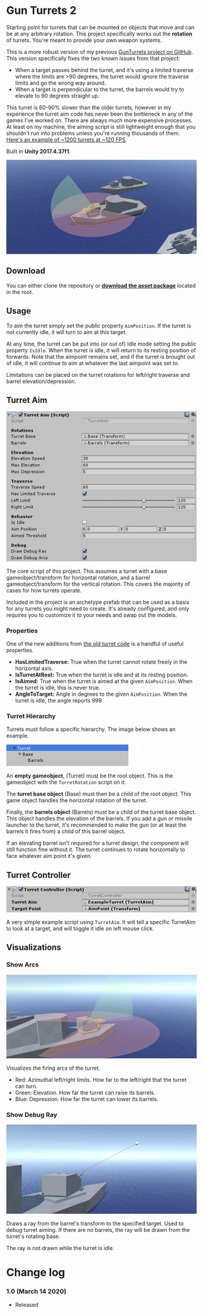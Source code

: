 # Gun Turrets 2
Starting point for turrets that can be mounted on objects that move and can be at any arbitrary rotation. This project specifically works out the **rotation** of turrets. You're meant to provide your own weapon systems.

This is a more robust version of my previous [GunTurrets project on GitHub](https://github.com/brihernandez/GunTurrets). This version specifically fixes the two known issues from that project:

* When a target passes behind the turret, and it's using a limited traverse where the limits are >90 degrees, the turret would ignore the traverse limits and go the wrong way around.
* When a target is perpendicular to the turret, the barrels would try to elevate to 90 degrees straight up.

This turret is 60-90% slower than the older turrets, however in my experience the turret aim code has never been the bottleneck in any of the games I've worked on. There are always much more expensive processes. At least on my machine, the aiming script is still lightweight enough that you shouldn't run into problems unless you're running thousands of them. [Here's an example of ~1200 turrets at ~120 FPS](https://www.youtube.com/watch?v=AWNsofcZhSc).

Built in **Unity 2017.4.37f1**.

![screenshot](Screenshots/BoatArcs.png)

## Download

You can either clone the repository or **[download the asset package](./GunTurrets2.unitypackage)** located in the root.

## Usage

To aim the turret simply set the public property `AimPosition`. If the turret is not currently idle, it will turn to aim at this target.

At any time, the turret can be put into (or out of) Idle mode setting the public property `IsIdle`. When the turret is idle, it will return to its resting position of forwards. Note that the aimpoint remains set, and if the turret is brought out of idle, it will continue to aim at whatever the last aimpoint was set to.

Limitations can be placed on the turret rotations for left/right traverse and barrel elevation/depression.

## Turret Aim

![screenshot](Screenshots/Script.png)

The core script of this project. This assumes a turret with a base gameobject/transform for horizontal rotation, and a barrel gameobject/transform for the vertical rotation. This covers the majority of cases for how turrets operate.

Included in the project is an archetype prefab that can be used as a basis for any turrets you might need to create. It's already configured, and only requires you to customize it to your needs and swap out the models.

### Properties
One of the new additions from [the old turret code](https://github.com/brihernandez/GunTurrets) is a handful of useful properties.

* **HasLimitedTraverse:** True when the turret cannot rotate freely in the horizontal axis.
* **IsTurretAtRest:** True when the turret is idle and at its resting position.
* **IsAimed:** True when the turret is aimed at the given `AimPosition`. When the turret is idle, this is never true.
* **AngleToTarget:** Angle in degrees to the given `AimPosition`. When the turret is idle, the angle reports 999.

### Turret Hierarchy

Turrets must follow a specific hierarchy. The image below shows an example.

![screenshot](Screenshots/Hierarchy.png)

An **empty gameobject**, (Turret) must be the root object. This is the gameobject with the `TurretRotation` script on it.

The **turret base object** (Base) must then be a child of the root object. This game object handles the horizontal rotation of the turret.

Finally, the **barrels object** (Barrels) must be a child of the turret base object. This object handles the elevation of the barrels. If you add a gun or missile launcher to the turret, it's recommended to make the gun (or at least the barrels it fires from) a child of this barrel object.

If an elevating barrel isn't required for a turret design, the component will still function fine without it. The turret continues to rotate horizontally to face whatever aim point it's given.

## Turret Controller

![screenshot](Screenshots/Controller.png)

A very simple example script using `TurretAim`. It will tell a specific TurretAim to look at a target, and will toggle it idle on left mouse click.

## Visualizations

### Show Arcs

![screenshot](Screenshots/BoatArcs2.png)

Visualizes the firing arcs of the turret.

- Red: Azimuthal left/right limits. How far to the left/right that the turret can turn.
- Green: Elevation. How far the turret can raise its barrels.
- Blue: Depression. How far the turret can lower its barrels.

### Show Debug Ray

![screenshot](Screenshots/DebugRay.png)

Draws a ray from the barrel's transform to the specified target. Used to debug turret aiming. If there are no barrels, the ray will be drawn from the turret's rotating base.

The ray is not drawn while the turret is idle.

# Change log

### 1.0 (March 14 2020)

- Released
